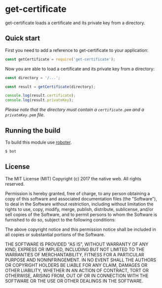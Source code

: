 # get-certificate

get-certificate loads a certificate and its private key from a directory.

## Quick start

First you need to add a reference to get-certificate to your application:

```javascript
const getCertificate = require('get-certificate');
```

Now you are able to load a certificate and its private key from a directory:

```javascript
const directory = '/...';

const result = getCertificate(directory);

console.log(result.certificate);
console.log(result.privateKey);
```

*Please note that the directory must contain a `certificate.pem` and a `privateKey.pem` file.*

## Running the build

To build this module use [roboter](https://www.npmjs.com/package/roboter).

```bash
$ bot
```

## License

The MIT License (MIT)
Copyright (c) 2017 the native web. All rights reserved.

Permission is hereby granted, free of charge, to any person obtaining a copy of this software and associated documentation files (the "Software"), to deal in the Software without restriction, including without limitation the rights to use, copy, modify, merge, publish, distribute, sublicense, and/or sell copies of the Software, and to permit persons to whom the Software is furnished to do so, subject to the following conditions:

The above copyright notice and this permission notice shall be included in all copies or substantial portions of the Software.

THE SOFTWARE IS PROVIDED "AS IS", WITHOUT WARRANTY OF ANY KIND, EXPRESS OR IMPLIED, INCLUDING BUT NOT LIMITED TO THE WARRANTIES OF MERCHANTABILITY, FITNESS FOR A PARTICULAR PURPOSE AND NONINFRINGEMENT. IN NO EVENT SHALL THE AUTHORS OR COPYRIGHT HOLDERS BE LIABLE FOR ANY CLAIM, DAMAGES OR OTHER LIABILITY, WHETHER IN AN ACTION OF CONTRACT, TORT OR OTHERWISE, ARISING FROM, OUT OF OR IN CONNECTION WITH THE SOFTWARE OR THE USE OR OTHER DEALINGS IN THE SOFTWARE.
